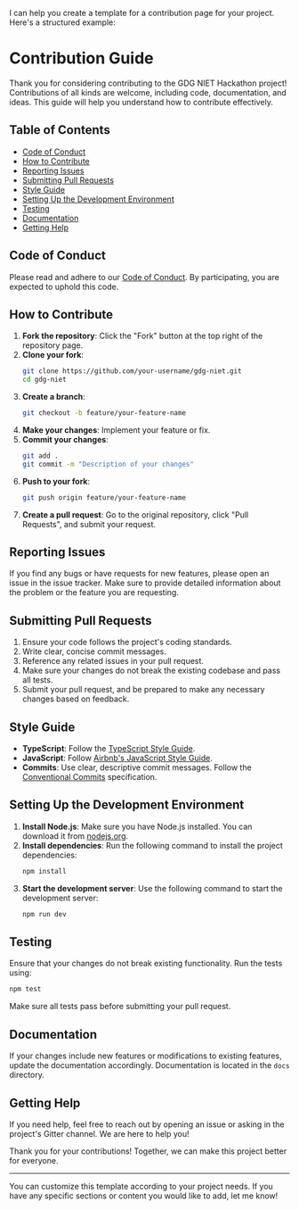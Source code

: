 I can help you create a template for a contribution page for your project. Here's a structured example:

# Contribution Guide

Thank you for considering contributing to the GDG NIET Hackathon project! Contributions of all kinds are welcome, including code, documentation, and ideas. This guide will help you understand how to contribute effectively.

## Table of Contents

- [Code of Conduct](#code-of-conduct)
- [How to Contribute](#how-to-contribute)
- [Reporting Issues](#reporting-issues)
- [Submitting Pull Requests](#submitting-pull-requests)
- [Style Guide](#style-guide)
- [Setting Up the Development Environment](#setting-up-the-development-environment)
- [Testing](#testing)
- [Documentation](#documentation)
- [Getting Help](#getting-help)

## Code of Conduct

Please read and adhere to our [Code of Conduct](CODE_OF_CONDUCT.md). By participating, you are expected to uphold this code.

## How to Contribute

1. **Fork the repository**: Click the "Fork" button at the top right of the repository page.
2. **Clone your fork**: 
   ```bash
   git clone https://github.com/your-username/gdg-niet.git
   cd gdg-niet
   ```
3. **Create a branch**: 
   ```bash
   git checkout -b feature/your-feature-name
   ```
4. **Make your changes**: Implement your feature or fix.
5. **Commit your changes**: 
   ```bash
   git add .
   git commit -m "Description of your changes"
   ```
6. **Push to your fork**: 
   ```bash
   git push origin feature/your-feature-name
   ```
7. **Create a pull request**: Go to the original repository, click "Pull Requests", and submit your request.

## Reporting Issues

If you find any bugs or have requests for new features, please open an issue in the issue tracker. Make sure to provide detailed information about the problem or the feature you are requesting.

## Submitting Pull Requests

1. Ensure your code follows the project's coding standards.
2. Write clear, concise commit messages.
3. Reference any related issues in your pull request.
4. Make sure your changes do not break the existing codebase and pass all tests.
5. Submit your pull request, and be prepared to make any necessary changes based on feedback.

## Style Guide

- **TypeScript**: Follow the [TypeScript Style Guide](https://github.com/basarat/typescript-book/blob/master/docs/styleguide/styleguide.md).
- **JavaScript**: Follow [Airbnb's JavaScript Style Guide](https://github.com/airbnb/javascript).
- **Commits**: Use clear, descriptive commit messages. Follow the [Conventional Commits](https://www.conventionalcommits.org/en/v1.0.0/) specification.

## Setting Up the Development Environment

1. **Install Node.js**: Make sure you have Node.js installed. You can download it from [nodejs.org](https://nodejs.org/).
2. **Install dependencies**: Run the following command to install the project dependencies:
   ```bash
   npm install
   ```
3. **Start the development server**: Use the following command to start the development server:
   ```bash
   npm run dev
   ```

## Testing

Ensure that your changes do not break existing functionality. Run the tests using:
```bash
npm test
```
Make sure all tests pass before submitting your pull request.

## Documentation

If your changes include new features or modifications to existing features, update the documentation accordingly. Documentation is located in the `docs` directory.

## Getting Help

If you need help, feel free to reach out by opening an issue or asking in the project's Gitter channel. We are here to help you!

Thank you for your contributions! Together, we can make this project better for everyone.

---

You can customize this template according to your project needs. If you have any specific sections or content you would like to add, let me know!
